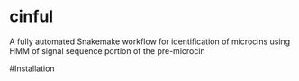 # cinful

A fully automated Snakemake workflow for identification of microcins using HMM of signal sequence portion of the pre-microcin

#Installation

